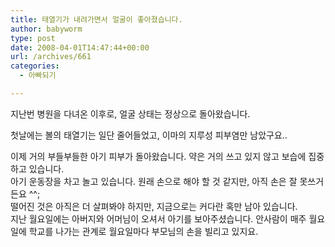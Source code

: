 ```yaml
---
title: 태열기가 내려가면서 얼굴이 좋아졌습니다.
author: babyworm
type: post
date: 2008-04-01T14:47:44+00:00
url: /archives/661
categories:
  - 아빠되기

---
```

지난번 병원을 다녀온 이후로, 얼굴 상태는 정상으로 돌아왔습니다.

첫날에는 볼의 태열기는 일단 줄어들었고, 이마의 지루성 피부염만 남았구요..

이제 거의 부들부들한 아기 피부가 돌아왔습니다. 약은 거의 쓰고 있지 않고 보습에 집중하고 있습니다.  
아기 운동장을 차고 놀고 있습니다. 원래 손으로 해야 할 것 같지만, 아직 손은 잘 못쓰거든요 ^^;  
떨어진 것은 아직은 더 살펴봐야 하지만, 지금으로는 커다란 혹만 남아 있습니다.  
지난 월요일에는 아버지와 어머님이 오셔서 아기를 보아주셨습니다. 안사람이 매주 월요일에 학교를 나가는 관계로 월요일마다 부모님의 손을 빌리고 있지요.

&nbsp;